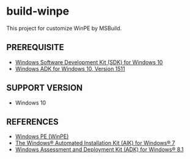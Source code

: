 # build-winpe

This project for customize WinPE by MSBuild.


## PREREQUISITE

* [Windows Software Development Kit (SDK) for Windows 10](https://developer.microsoft.com/en-us/windows/downloads/windows-10-sdk)
* [Windows ADK for Windows 10, Version 1511](https://developer.microsoft.com/en-us/windows/hardware/windows-assessment-deployment-kit)


## SUPPORT VERSION

* Windows 10


## REFERENCES

* [Windows PE (WinPE)](https://msdn.microsoft.com/en-us/windows/hardware/commercialize/manufacture/desktop/winpe-intro)
* [The Windows® Automated Installation Kit (AIK) for Windows® 7 ](https://www.microsoft.com/en-us/download/details.aspx?id=5753)
* [Windows Assessment and Deployment Kit (ADK) for Windows® 8.1](https://www.microsoft.com/en-US/download/details.aspx?id=39982)
